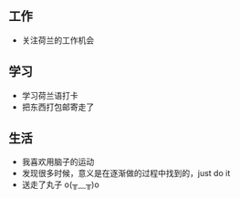 ## 工作
- 关注荷兰的工作机会
## 学习
- 学习荷兰语打卡
- 把东西打包邮寄走了
## 生活
- 我喜欢用脑子的运动
- 发现很多时候，意义是在逐渐做的过程中找到的，just do it
- 送走了丸子 o(╥﹏╥)o

